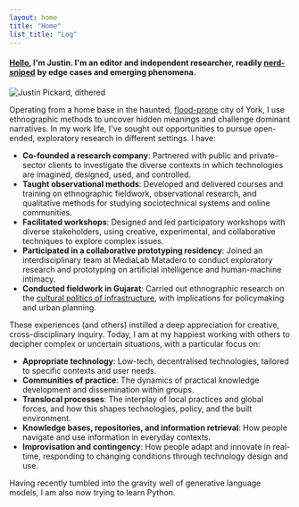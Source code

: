 ```yaml
---  
layout: home
title: "Home"
list_title: "Log"
---  
```


#### [Hello](hello.md), I'm Justin. I'm an editor and independent researcher, readily <a href="https://en.wiktionary.org/wiki/nerd-snipe">nerd-sniped</a> by edge cases and emerging phenomena.

![Justin Pickard, dithered](http://files.justinpickard.net/images/pages/pickard-dithered.png)

Operating from a home base in the haunted, <a href="https://www.theguardian.com/commentisfree/2021/jan/25/bringing-my-family-back-to-the-uk-was-a-bad-decision-but-home-has-its-comforts">flood-prone</a> city of York, I use ethnographic methods to uncover hidden meanings and challenge dominant narratives. In my work life, I've sought out opportunities to pursue open-ended, exploratory research in different settings. I have:

- **Co-founded a research company**: Partnered with public and private-sector clients to investigate the diverse contexts in which technologies are imagined, designed, used, and controlled. 
- **Taught observational methods**: Developed and delivered courses and training on ethnographic fieldwork, observational research, and qualitative methods for studying sociotechnical systems and online communities.
- **Facilitated workshops**: Designed and led participatory workshops with diverse stakeholders, using creative, experimental, and collaborative techniques to explore complex issues.
- **Participated in a collaborative prototyping residency**: Joined an interdisciplinary team at MediaLab Matadero to conduct exploratory research and prototyping on artificial intelligence and human-machine intimacy. 
- **Conducted fieldwork in Gujarat**: Carried out ethnographic research on the [cultural politics of infrastructure](phd.md), with implications for policymaking and urban planning.

These experiences (and others) instilled a deep appreciation for creative, cross-disciplinary inquiry. Today, I am at my happiest working with others to decipher complex or uncertain situations, with a particular focus on:

- **Appropriate technology**: Low-tech, decentralised technologies, tailored to specific contexts and user needs.
- **Communities of practice**: The dynamics of practical knowledge development and dissemination within groups.
- **Translocal processes**: The interplay of local practices and global forces, and how this shapes technologies, policy, and the built environment.
- **Knowledge bases, repositories, and information retrieval**: How people navigate and use information in everyday contexts.
- **Improvisation and contingency**: How people adapt and innovate in real-time, responding to changing conditions through technology design and use.

Having recently tumbled into the gravity well of generative language models, I am also now trying to learn Python.